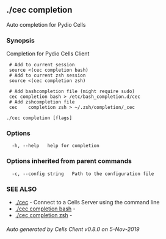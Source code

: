 ## ./cec completion

Auto completion for Pydio Cells

### Synopsis

Completion for Pydio Cells Client
	 
	 # Add to current session
	 source <(cec completion bash)
	 # Add to current zsh session
	 source <(cec completion zsh)
	 
	 # Add bashcompletion file (might require sudo)
	 cec completion bash > /etc/bash_completion.d/cec
	 # Add zshcompletion file
	 cec	completion zsh > ~/.zsh/completion/_cec
	 

```
./cec completion [flags]
```

### Options

```
  -h, --help   help for completion
```

### Options inherited from parent commands

```
  -c, --config string   Path to the configuration file
```

### SEE ALSO

* [./cec](./cec)	 - Connect to a Cells Server using the command line
* [./cec completion bash](./cec-completion-bash)	 - 
* [./cec completion zsh](./cec-completion-zsh)	 - 

###### Auto generated by Cells Client v0.8.0 on 5-Nov-2019
